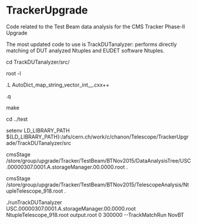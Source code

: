 TrackerUpgrade
==============

Code related to the Test Beam data analysis for the CMS Tracker Phase-II Upgrade

The most updated code to use is TrackDUTanalyzer: performs directly matching of DUT analyzed Ntuples and EUDET software Ntuples.

cd TrackDUTanalyzer/src/

root -l

.L AutoDict_map_string_vector_int__.cxx++

.q

make

cd ../test

setenv LD_LIBRARY_PATH ${LD_LIBRARY_PATH}:/afs/cern.ch/work/c/chanon/Telescope/TrackerUpgrade/TrackDUTanalyzer/src

cmsStage /store/group/upgrade/Tracker/TestBeam/BTNov2015/DataAnalysisTree/USC.00000307.0001.A.storageManager.00.0000.root .

cmsStage /store/group/upgrade/Tracker/TestBeam/BTNov2015/TelescopeAnalysis/NtupleTelescope_918.root .

./runTrackDUTanalyzer USC.00000307.0001.A.storageManager.00.0000.root NtupleTelescope_918.root output.root 0 300000 --TrackMatchRun NovBT
